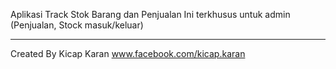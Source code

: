 Aplikasi Track Stok Barang dan Penjualan
Ini terkhusus untuk admin (Penjualan, Stock masuk/keluar)


******************************************************

Created By Kicap Karan www.facebook.com/kicap.karan